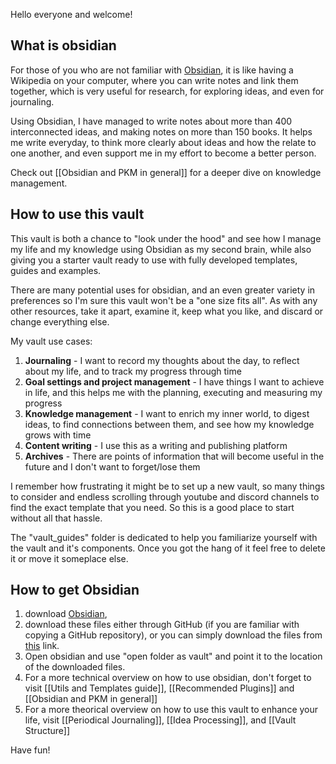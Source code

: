 Hello everyone and welcome!

## What is obsidian

For those of you who are not familiar with [Obsidian](https://obsidian.md/), it is like having a Wikipedia on your computer, where you can write notes and link them together, which is very useful for research, for exploring ideas, and even for journaling.

Using Obsidian, I have managed to write notes about more than 400 interconnected ideas, and making notes on more than 150 books. It helps me write everyday, to think more clearly about ideas and how the relate to one another, and even support me in my effort to become a better person.

Check out [[Obsidian and PKM in general]] for a deeper dive on knowledge management.
## How to use this vault

This vault is both a chance to "look under the hood" and see how I manage my life and my knowledge using Obsidian as my second brain, while also giving you a starter vault ready to use with fully developed templates, guides and examples.

There are many potential uses for obsidian, and an even greater variety in preferences so I'm sure this vault won't be a "one size fits all". As with any other resources, take it apart, examine it, keep what you like, and discard or change everything else.

My vault use cases:
1. **Journaling** - I want to record my thoughts about the day, to reflect about my life, and to track my progress through time
2. **Goal settings and project management** - I have things I want to achieve in life, and this helps me with the planning, executing and measuring my progress
3. **Knowledge management** - I want to enrich my inner world, to digest ideas, to find connections between them, and see how my knowledge grows with time
4. **Content writing** - I use this as a writing and publishing platform
5. **Archives** - There are points of information that will become useful in the future and I don't want to forget/lose them

I remember how frustrating it might be to set up a new vault, so many things to consider and endless scrolling through youtube and discord channels to find the exact template that you need. So this is a good place to start without all that hassle.

The "vault_guides" folder is dedicated to help you familiarize yourself with the vault and it's components. Once you got the hang of it feel free to delete it or move it someplace else. 

## How to get Obsidian

1. download [Obsidian](https://obsidian.md/download), 
2. download these files either through GitHub (if you are familiar with copying a GitHub repository), or you can simply download the files from [this](https://drive.google.com/drive/folders/1-hEO2Ny4Tl2UogssRVxVMHbZBz7H9dyO?usp=sharing) link.
3. Open obsidian and use "open folder as vault" and point it to the location of the downloaded files.
4. For a more technical overview on how to use obsidian, don't forget to visit [[Utils and Templates guide]], [[Recommended Plugins]] and [[Obsidian and PKM in general]]
5. For a more theorical overview on how to use this vault to enhance your life, visit [[Periodical Journaling]], [[Idea Processing]], and [[Vault Structure]]

Have fun!